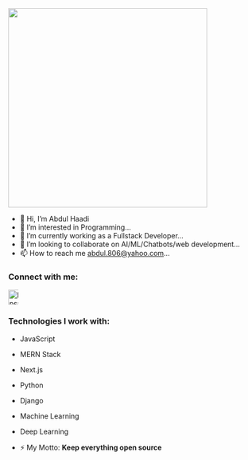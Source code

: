 <img width=400 src="https://cdn.dribbble.com/users/1162077/screenshots/3848914/programmer.gif" />

- 👋 Hi, I’m Abdul Haadi
- 👀 I’m interested in Programming...
- 🌱 I’m currently working as a Fullstack Developer...
- 💞️ I’m looking to collaborate on AI/ML/Chatbots/web development...
- 📫 How to reach me abdul.806@yahoo.com...

<!---
AbdulHadi806/AbdulHadi806 is a full-stack developer with a deep interest in Machine Learning. He is currently working at IPLEX as a full-stack developer and he loves creating open-source machine learning and deep learning models. He is fast and passionate and he loves to learn. 
--->

<h3 align="left">Connect with me:</h3>
<p style="display:flex;gap:10px" align="left">
<a style="width:20px" href="https://www.linkedin.com/in/abdul-haadi-fullstack/" target="blank"><img align="center" src="https://raw.githubusercontent.com/rahuldkjain/github-profile-readme-generator/master/src/images/icons/Social/linked-in-alt.svg" alt="https://www.linkedin.com/in/abdul-haadi-fullstack/" height="30" width="40" /></a>
</p>

<h3 align="left">Technologies I work with:</h3>

- JavaScript
- MERN Stack
- Next.js
- Python
- Django
- Machine Learning
- Deep Learning

- ⚡ My Motto: **Keep everything open source**
